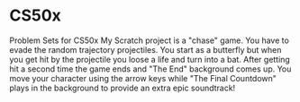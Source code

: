 # CS50x
Problem Sets for CS50x
My Scratch project is a "chase" game. You have to evade the random trajectory projectiles. You start as a butterfly but when you get hit by the projectile you loose a life and turn into a bat. After getting hit a second time the game ends and "The End" background comes up.
You move your character using the arrow keys while "The Final Countdown" plays in the background to provide an extra epic soundtrack!
